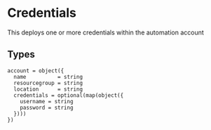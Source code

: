 # Credentials

This deploys one or more credentials within the automation account

## Types

```hcl
account = object({
  name          = string
  resourcegroup = string
  location      = string
  credentials = optional(map(object({
    username = string
    password = string
  })))
})
```
